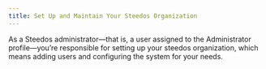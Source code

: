 ```yaml
---
title: Set Up and Maintain Your Steedos Organization
---
```


As a Steedos administrator—that is, a user assigned to the Administrator profile—you’re responsible for setting up your steedos organization, which means adding users and configuring the system for your needs.

